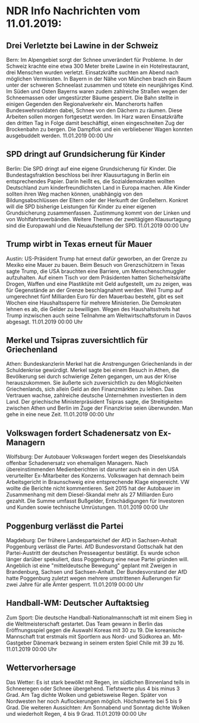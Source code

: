 # NDR Info Nachrichten vom 11.01.2019:


## Drei Verletzte bei Lawine in der Schweiz
Bern:	Im Alpengebiet sorgt der Schnee unverändert für Probleme. In der Schweiz krachte eine etwa 300 Meter breite Lawine in ein Hotelrestaurant, drei Menschen wurden verletzt. Einsatzkräfte suchten am Abend nach möglichen Vermissten. In Bayern in der Nähe von München brach ein Baum unter der schweren Schneelast zusammen und tötete ein neunjähriges Kind. Im Süden und Osten Bayerns waren zudem zahlreiche Straßen wegen der Schneemassen oder umgestürzter Bäume gesperrt. Die Bahn stellte in einigen Gegenden den Regionalverkehr ein. Mancherorts halfen Bundeswehrsoldaten dabei, Schnee von den Dächern zu räumen. Diese Arbeiten sollen morgen fortgesetzt werden. Im Harz waren Einsatzkräfte den dritten Tag in Folge damit beschäftigt, einen eingeschneiten Zug der Brockenbahn zu bergen. Die Dampflok und ein verbliebener Wagen konnten ausgebuddelt werden. 11.01.2019 00:00 Uhr 

## SPD dringt auf Grundsicherung für Kinder
Berlin: Die SPD dringt auf eine eigene Grundsicherung für Kinder. Die Bundestagsfraktion beschloss bei ihrer Klausurtagung in Berlin ein entsprechendes Papier. Darin heißt es, die Sozialdemokraten wollten Deutschland zum kinderfreundlichsten Land in Europa machen. Alle Kinder sollten ihren Weg machen können, unabhängig von den Bildungsabschlüssen der Eltern oder der Herkunft der Großeltern. Konkret will die SPD bisherige Leistungen für Kinder zu einer eigenen Grundsicherung zusammenfassen. Zustimmung kommt von der Linken und von Wohlfahrtsverbänden. Weitere Themen der zweitägigen Klausurtagung sind die Europawahl und die Neuaufstellung der SPD. 11.01.2019 00:00 Uhr 

## Trump wirbt in Texas erneut für Mauer
Austin:	US-Präsident Trump hat erneut dafür geworben, an der Grenze zu Mexiko eine Mauer zu bauen. Beim Besuch von Grenzschützern in Texas sagte Trump, die USA brauchten eine Barriere, um Menschenschmuggler aufzuhalten. Auf einem Tisch vor dem Präsidenten hatten Sicherheitskräfte Drogen, Waffen und eine Plastiktüte mit Geld aufgestellt, um zu zeigen, was für Gegenstände an der Grenze beschlagnahmt werden. Weil Trump auf umgerechnet fünf Milliarden Euro für den Mauerbau besteht, gibt es seit Wochen eine Haushaltssperre für mehrere Ministerien. Die Demokraten lehnen es ab, die Gelder zu bewilligen. Wegen des Haushaltsstreits hat Trump inzwischen auch seine Teilnahme am Weltwirtschaftsforum in Davos abgesagt. 11.01.2019 00:00 Uhr 

## Merkel und Tsipras zuversichtlich für Griechenland
Athen:	Bundeskanzlerin Merkel hat die Anstrengungen Griechenlands in der Schuldenkrise gewürdigt. Merkel sagte bei einem Besuch in Athen, die Bevölkerung sei durch schwierige Zeiten gegangen, um aus der Krise herauszukommen. Sie äußerte sich zuversichtlich zu den Möglichkeiten Griechenlands, sich allein Geld an den Finanzmärkten zu leihen. Das Vertrauen wachse, zahlreiche deutsche Unternehmen investierten in dem Land. Der griechische Ministerpräsident Tsipras sagte, die Streitigkeiten zwischen Athen und Berlin im Zuge der Finanzkrise seien überwunden. Man gehe in eine neue Zeit. 11.01.2019 00:00 Uhr 

## Volkswagen fordert Schadenersatz von Ex-Managern
Wolfsburg: Der Autobauer Volkswagen fordert wegen des Dieselskandals offenbar Schadenersatz von ehemaligen Managern. Nach übereinstimmenden Medienberichten ist darunter auch ein in den USA verurteilter Ex-Mitarbeiter des Konzerns. Volkswagen hat demnach beim Arbeitsgericht in Braunschweig eine entsprechende Klage eingereicht. VW wollte die Berichte nicht kommentieren. Seit 2015 hat der Autobauer im Zusammenhang mit dem Diesel-Skandal mehr als 27 Milliarden Euro gezahlt. Die Summe umfasst Bußgelder, Entschädigungen für Investoren und Kunden sowie technische Umrüstungen. 11.01.2019 00:00 Uhr 

## Poggenburg verlässt die Partei
Magdeburg: Der frühere Landesparteichef der AfD in Sachsen-Anhalt Poggenburg verlässt die Partei. AfD Bundesvorstand Gottschalk hat den Partei-Austritt der deutschen Presseagentur bestätigt. Es wurde schon länger darüber spekuliert, dass Poggenburg eine neue Partei gründen will. Angeblich ist eine "mitteldeutsche Bewegung" geplant mit Zweigen in Brandenburg, Sachsen und Sachsen-Anhalt. Der Bundesvorstand der AfD hatte Poggenburg zuletzt wegen mehrere umstrittenen Äußerungen für zwei Jahre für alle Ämter gesperrt. 11.01.2019 00:00 Uhr 

## Handball-WM: Deutscher Auftaktsieg
Zum Sport:	Die deutsche Handball-Nationalmannschaft ist mit einem Sieg in die Weltmeisterschaft gestartet. Das Team gewann in Berlin das Eröffnungsspiel gegen die Auswahl Koreas mit 30 zu 19. Die koreanische Mannschaft trat erstmals mit Sportlern aus Nord- und Südkorea an. Mit-Gastgeber Dänemark bezwang in seinem ersten Spiel Chile mit 39 zu 16. 11.01.2019 00:00 Uhr 

## Wettervorhersage
Das Wetter: Es ist stark bewölkt mit Regen, im südlichen Binnenland teils in Schneeregen oder Schnee übergehend. Tiefstwerte plus 4 bis minus 3 Grad. Am Tag dichte Wolken und gebietsweise Regen. Später von Nordwesten her noch Auflockerungen möglich. Höchstwerte bei 5 bis 9 Grad. Die weiteren Aussichten: Am Sonnabend und Sonntag dichte Wolken und wiederholt Regen, 4 bis 9 Grad. 11.01.2019 00:00 Uhr 
